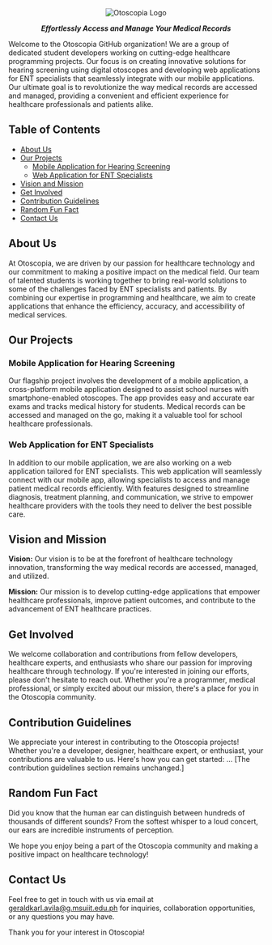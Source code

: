 <div align="center">
<img src="https://raw.githubusercontent.com/otoscopia/Otoscopia/051a51eed04f37e896a72b2e118cd9927c01644a/.github/readme-images/logo.svg" alt="Otoscopia Logo">

***Effortlessly Access and Manage Your Medical Records***
</div>

Welcome to the Otoscopia GitHub organization! We are a group of dedicated student developers working on cutting-edge healthcare programming projects. Our focus is on creating innovative solutions for hearing screening using digital otoscopes and developing web applications for ENT specialists that seamlessly integrate with our mobile applications. Our ultimate goal is to revolutionize the way medical records are accessed and managed, providing a convenient and efficient experience for healthcare professionals and patients alike.

## Table of Contents

- [About Us](#about-us)
- [Our Projects](#our-projects)
  - [Mobile Application for Hearing Screening](#mobile-application-for-hearing-screening)
  - [Web Application for ENT Specialists](#web-application-for-ent-specialists)
- [Vision and Mission](#vision-and-mission)
- [Get Involved](#get-involved)
- [Contribution Guidelines](#contribution-guidelines)
- [Random Fun Fact](#random-fun-fact)
- [Contact Us](#contact-us)

## About Us

At Otoscopia, we are driven by our passion for healthcare technology and our commitment to making a positive impact on the medical field. Our team of talented students is working together to bring real-world solutions to some of the challenges faced by ENT specialists and patients. By combining our expertise in programming and healthcare, we aim to create applications that enhance the efficiency, accuracy, and accessibility of medical services.

## Our Projects

### Mobile Application for Hearing Screening

Our flagship project involves the development of a mobile application, a cross-platform mobile application designed to assist school nurses with smartphone-enabled otoscopes. The app provides easy and accurate ear exams and tracks medical history for students. Medical records can be accessed and managed on the go, making it a valuable tool for school healthcare professionals.

### Web Application for ENT Specialists

In addition to our mobile application, we are also working on a web application tailored for ENT specialists. This web application will seamlessly connect with our mobile app, allowing specialists to access and manage patient medical records efficiently. With features designed to streamline diagnosis, treatment planning, and communication, we strive to empower healthcare providers with the tools they need to deliver the best possible care.

## Vision and Mission

**Vision:** Our vision is to be at the forefront of healthcare technology innovation, transforming the way medical records are accessed, managed, and utilized.

**Mission:** Our mission is to develop cutting-edge applications that empower healthcare professionals, improve patient outcomes, and contribute to the advancement of ENT healthcare practices.

## Get Involved

We welcome collaboration and contributions from fellow developers, healthcare experts, and enthusiasts who share our passion for improving healthcare through technology. If you're interested in joining our efforts, please don't hesitate to reach out. Whether you're a programmer, medical professional, or simply excited about our mission, there's a place for you in the Otoscopia community.

## Contribution Guidelines

We appreciate your interest in contributing to the Otoscopia projects! Whether you're a developer, designer, healthcare expert, or enthusiast, your contributions are valuable to us. Here's how you can get started:
...
[The contribution guidelines section remains unchanged.]

## Random Fun Fact

Did you know that the human ear can distinguish between hundreds of thousands of different sounds? From the softest whisper to a loud concert, our ears are incredible instruments of perception.

We hope you enjoy being a part of the Otoscopia community and making a positive impact on healthcare technology!

## Contact Us

Feel free to get in touch with us via email at geraldkarl.avila@g.msuiit.edu.ph for inquiries, collaboration opportunities, or any questions you may have.

Thank you for your interest in Otoscopia!
